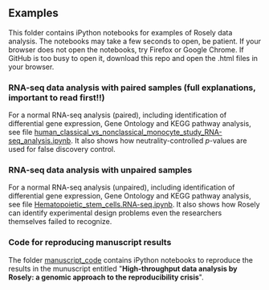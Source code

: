 ## Examples

This folder contains iPython notebooks for examples of Rosely data analysis. The notebooks may take a few seconds to open, be patient. If your browser does not open the notebooks, try Firefox or Google Chrome. If GitHub is too busy to open it, download this repo and open the .html files in your browser.

### RNA-seq data analysis with paired samples (full explanations, important to read first!!)
For a normal RNA-seq analysis (paired), including identification of differential gene expression, Gene Ontology and KEGG pathway analysis, see file [human_classical_vs_nonclassical_monocyte_study_RNA-seq_analysis.ipynb](https://github.com/yjiangnan/rosely/blob/master/examples/human_classical_vs_nonclassical_monocyte_study_RNA-seq_analysis.ipynb). It also shows how neutrality-controlled *p*-values are used for false discovery control. 

### RNA-seq data analysis with unpaired samples
For a normal RNA-seq analysis (unpaired), including identification of differential gene expression, Gene Ontology and KEGG pathway analysis, see file [Hematopoietic_stem_cells.RNA-seq.ipynb](https://github.com/yjiangnan/rosely/blob/master/examples/Hematopoietic_stem_cells.RNA-seq.ipynb). It also shows how Rosely can identify experimental design problems even the researchers themselves failed to recognize. 

### Code for reproducing manuscript results
The folder [manuscript_code](manuscript_code) contains iPython notebooks to reproduce the results in the munuscript entitled "**High-throughput data analysis by Rosely: a genomic approach to the reproducibility crisis**".
